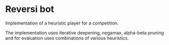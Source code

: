 # Reversi bot

Implementation of a heuristic player for a competition.

The implementation uses iterative deepening, negamax, alpha-beta pruning and for evaluation uses combinations of various heuristics.